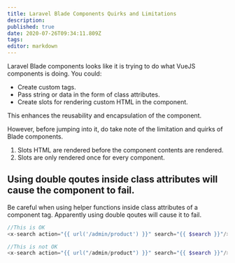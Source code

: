 ```yaml
---
title: Laravel Blade Components Quirks and Limitations
description: 
published: true
date: 2020-07-26T09:34:11.809Z
tags: 
editor: markdown
---
```


Laravel Blade components looks like it is trying to do what VueJS components is doing. You could:

- Create custom tags.
- Pass string or data in the form of class attributes.
- Create slots for rendering custom HTML in the component.

This enhances the reusability and encapsulation of the component.

However, before jumping into it, do take note of the limitation and quirks of Blade components.

1. Slots HTML are rendered before the component contents are rendered.
2. Slots are only rendered once for every component.


## Using double qoutes inside class attributes will cause the component to fail.

Be careful when using helper functions inside class attributes of a component tag. Apparently using double qoutes will cause it to fail.

```php
//This is OK
<x-search action="{{ url('/admin/product') }}" search="{{ $search }}"/>

//This is not OK
<x-search action="{{ url("/admin/product") }}" search="{{ $search }}"/>
```

